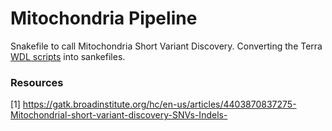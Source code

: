 # Mitochondria Pipeline
Snakefile to call Mitochondria Short Variant Discovery. Converting the Terra [WDL scripts](https://app.terra.bio/#workspaces/help-gatk/Mitochondria-SNPs-Indels-hg38/workflows/help-gatk/1-MitochondriaPipeline) into sankefiles.


### Resources
[1] https://gatk.broadinstitute.org/hc/en-us/articles/4403870837275-Mitochondrial-short-variant-discovery-SNVs-Indels-


